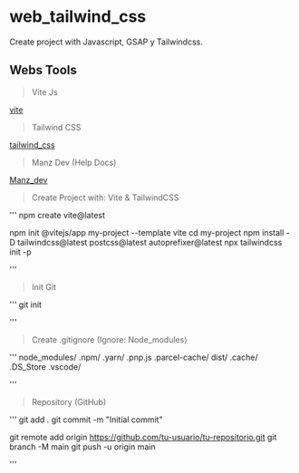 # web_tailwind_css
Create project with Javascript, GSAP y Tailwindcss.

## Webs Tools 

> Vite Js

[vite](https://vitejs.dev/)

> Tailwind CSS

[tailwind_css](https://tailwindcss.com/)

> Manz Dev (Help Docs)

[Manz_dev](https://lenguajejs.com/)

> Create Project with: Vite & TailwindCSS

'''
npm create vite@latest

npm init @vitejs/app my-project --template vite
cd my-project
npm install -D tailwindcss@latest postcss@latest autoprefixer@latest
npx tailwindcss init -p

'''

> Init Git

'''
git init

'''

> Create .gitignore (Ignore: Node_modules)

'''
node_modules/
.npm/
.yarn/
.pnp.js
.parcel-cache/
dist/
.cache/
.DS_Store
.vscode/

'''

> Repository (GitHub)

'''
git add .
git commit -m "Initial commit"

git remote add origin https://github.com/tu-usuario/tu-repositorio.git
git branch -M main
git push -u origin main

'''
